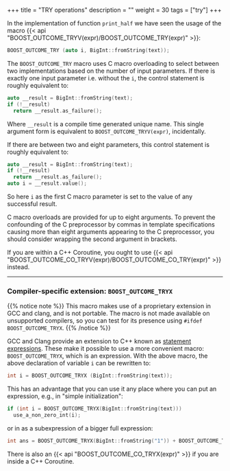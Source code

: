 +++
title = "TRY operations"
description = ""
weight = 30
tags = ["try"]
+++

In the implementation of function `print_half` we have seen the usage of the macro {{< api "BOOST_OUTCOME_TRYV(expr)/BOOST_OUTCOME_TRY(expr)" >}}:

```c++
BOOST_OUTCOME_TRY (auto i, BigInt::fromString(text));
```

The `BOOST_OUTCOME_TRY` macro uses C macro overloading to select between two implementations based on the number of
input parameters. If there is exactly one input parameter i.e. without the `i`, the control statement is
roughly equivalent to:

```c++
auto __result = BigInt::fromString(text);
if (!__result)
  return __result.as_failure();
```

Where `__result` is a compile time generated unique name. This single argument form is equivalent to
`BOOST_OUTCOME_TRYV(expr)`, incidentally.

If there are between two and eight parameters, this control statement is roughly equivalent to:

```c++
auto __result = BigInt::fromString(text);
if (!__result)
  return __result.as_failure();
auto i = __result.value();
```

So here `i` as the first C macro parameter is set to the value of any successful result. 

C macro overloads are provided for up to eight arguments. To prevent the
confounding of the C preprocessor by commas in template specifications causing more than
eight arguments appearing to the C preprocessor, you should consider wrapping the
second argument in brackets.

If you are within a C++ Coroutine, you ought to use {{< api "BOOST_OUTCOME_CO_TRYV(expr)/BOOST_OUTCOME_CO_TRY(expr)" >}}
instead.

<hr>

### Compiler-specific extension: `BOOST_OUTCOME_TRYX`

{{% notice note %}}
This macro makes use of a proprietary extension in GCC and clang, and is not
portable. The macro is not made available on unsupported compilers,
so you can test for its presence using `#ifdef BOOST_OUTCOME_TRYX`.
{{% /notice %}}

GCC and Clang provide an extension to C++ known as
[statement expressions](https://gcc.gnu.org/onlinedocs/gcc/Statement-Exprs.html "GCC docs on statement expressions").
These make it possible to use a more convenient macro: `BOOST_OUTCOME_TRYX`, which is an expression. With the above macro, the above declaration of variable `i` can be rewritten to:

```c++
int i = BOOST_OUTCOME_TRYX (BigInt::fromString(text));
```

This has an advantage that you can use it any place where you can put an expression, e.g., in "simple initialization":

```c++
if (int i = BOOST_OUTCOME_TRYX(BigInt::fromString(text)))
  use_a_non_zero_int(i);
```

or in as a subexpression of a bigger full expression:

```c++
int ans = BOOST_OUTCOME_TRYX(BigInt::fromString("1")) + BOOST_OUTCOME_TRYX(BigInt::fromString("2"));
```

There is also an {{< api "BOOST_OUTCOME_CO_TRYX(expr)" >}} if you are inside a C++ Coroutine.
